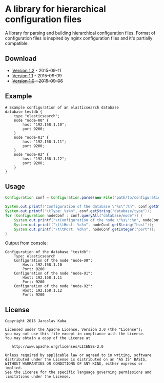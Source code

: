 # A library for hierarchical configuration files

A library for parsing and building hierarchical configuration files. Format of
configuration files is inspired by nginx configuration files and it's partially
compatible.

## Download

* [Version 1.2](https://github.com/twoleds/configuration/blob/1.2/dist/twoleds-configuration-1.2.jar?raw=true) - 2015-09-11
* ~~[Version 1.1](https://github.com/twoleds/configuration/blob/1.1/dist/twoleds-configuration-1.1.jar?raw=true) - 2015-09-09~~
* ~~[Version 1.0](https://github.com/twoleds/configuration/blob/1.0/dist/twoleds-configuration-1.0.jar?raw=true) - 2015-09-06~~

## Example
```
# Example configuration of an elasticsearch database
database testdb {
    type "elasticsearch";
    node "node-00" {
        host "192.168.1.10";
        port 9200;
    }
    node "node-01" {
        host "192.168.1.11";
        port 9200;
    }
    node "node-02" {
        host "192.168.1.12";
        port 9200;
    }
}
```

## Usage
```java
Configuration conf = Configuration.parse(new File("path/to/configuration/file"));

System.out.printf("Configuration of the database \"%s\":%n", conf.getString("database"));
System.out.printf("\tType: %s%n", conf.getString("database/type"));
for (Configuration nodeConf : conf.queryAll("database/node")) {
    System.out.printf("\tConfiguration of the node \"%s\":%n", nodeConf.getString());
    System.out.printf("\t\tHost: %s%n", nodeConf.getString("host"));
    System.out.printf("\t\tPort: %d%n", nodeConf.getInteger("port"));
}
```

Output from console:
```
Configuration of the database "testdb":
    Type: elasticsearch
    Configuration of the node "node-00":
        Host: 192.168.1.10
        Port: 9200
    Configuration of the node "node-01":
        Host: 192.168.1.11
        Port: 9200
    Configuration of the node "node-02":
        Host: 192.168.1.12
        Port: 9200
```

## License
```
Copyright 2015 Jaroslav Kuba

Licensed under the Apache License, Version 2.0 (the "License");
you may not use this file except in compliance with the License.
You may obtain a copy of the License at

   http://www.apache.org/licenses/LICENSE-2.0

Unless required by applicable law or agreed to in writing, software
distributed under the License is distributed on an "AS IS" BASIS,
WITHOUT WARRANTIES OR CONDITIONS OF ANY KIND, either express or implied.
See the License for the specific language governing permissions and
limitations under the License.
```
